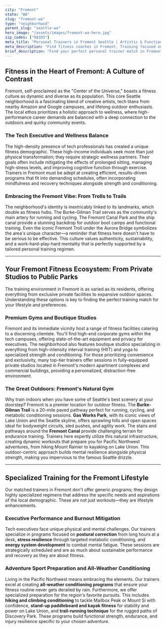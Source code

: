 ```yaml
---
city: "Fremont"
state: "WA"
slug: "fremont-wa"
type: "neighborhood"
parent_slug: "seattle-wa"
hero_image: "/assets/images/fremont-wa-hero.jpg"
zip_codes: ["98103"]
meta_title: "Personal Trainers in Fremont Seattle | Artistic & Functional Fitness"
meta_description: "Find fitness coaches in Fremont. Training focused on functional movement, climbing conditioning, and workouts near the Fremont Troll and Ship Canal."
brief_description: "Find your perfect personal trainer match in Fremont, the vibrant heart of Seattle. Our elite service connects high-income tech executives and wellness-focused professionals with certified trainers who specialize in your specific goals—from corporate stress management and outdoor sports conditioning to private gym sessions and rain-resilient workouts. Serving Fremont, Wallingford, and surrounding neighborhoods, we eliminate the guesswork of finding qualified fitness professionals. Get matched today with a trainer who understands the unique demands of your Pacific Northwest lifestyle and helps you achieve optimal performance, both in the boardroom and on the Burke-Gilman Trail."
---
```

## Fitness in the Heart of Fremont: A Culture of Contrast

Fremont, self-proclaimed as the "Center of the Universe," boasts a fitness culture as dynamic and diverse as its population. This core Seattle neighborhood is a fascinating blend of creative artists, tech titans from nearby Amazon and Google campuses, and lifelong outdoor enthusiasts. The local ethos prioritizes a holistic approach to wellness, where high-performance career demands are balanced with a deep connection to the outdoors and quirky community events.

### The Tech Executive and Wellness Balance

The high-density presence of tech professionals has created a unique fitness demographic. These high-income individuals seek more than just physical transformation; they require strategic wellness partners. Their goals often include mitigating the effects of prolonged sitting, managing high-stress levels, and improving cognitive function through exercise. Trainers in Fremont must be adept at creating efficient, results-driven programs that fit into demanding schedules, often incorporating mindfulness and recovery techniques alongside strength and conditioning.

### Embracing the Fremont Vibe: From Trolls to Trails

The neighborhood's identity is inextricably linked to its landmarks, which double as fitness hubs. The Burke-Gilman Trail serves as the community's main artery for running and cycling. The Fremont Canal Park and the ship canal provide a stunning backdrop for outdoor boot camps and functional training. Even the iconic Fremont Troll under the Aurora Bridge symbolizes the area's unique character—a reminder that fitness here doesn't have to be serious to be effective. This culture values authenticity, sustainability, and a work-hard-play-hard mentality that is perfectly supported by a tailored personal training regimen.

---

## Your Fremont Fitness Ecosystem: From Private Studios to Public Parks

The training environment in Fremont is as varied as its residents, offering everything from exclusive private facilities to expansive outdoor spaces. Understanding these options is key to finding the perfect training match for your lifestyle and preferences.

### Premium Gyms and Boutique Studios

Fremont and its immediate vicinity host a range of fitness facilities catering to a discerning clientele. You'll find high-end corporate gyms within the tech campuses, offering state-of-the-art equipment and privacy for executives. The neighborhood also features boutique studios specializing in everything from high-intensity interval training (HIIT) and yoga to specialized strength and conditioning. For those prioritizing convenience and exclusivity, many top-tier trainers offer sessions in fully-equipped private studios located in Fremont's modern apartment complexes and commercial buildings, providing a personalized, distraction-free environment.

### The Great Outdoors: Fremont's Natural Gym

Why train indoors when you have some of Seattle's best scenery at your doorstep? Fremont is a premier location for outdoor fitness. The **Burke-Gilman Trail** is a 20-mile paved pathway perfect for running, cycling, and metabolic conditioning sessions. **Gas Works Park**, with its iconic views of Lake Union and the Seattle skyline, offers sprawling hills and open spaces ideal for bodyweight circuits, sled pushes, and agility work. The stairs and pathways around the **Fremont Canal** provide challenging terrain for endurance training. Trainers here expertly utilize this natural infrastructure, creating dynamic workouts that prepare you for Pacific Northwest adventures, from hiking Mount Rainier to kayaking on Lake Union. This outdoor-centric approach builds mental resilience alongside physical strength, making you impervious to the famous Seattle drizzle.

---

## Specialized Training for the Fremont Lifestyle

Our matched trainers in Fremont don't offer generic programs; they design highly specialized regimens that address the specific needs and aspirations of the local demographic. These are not just workouts—they are lifestyle enhancements.

### Executive Performance and Burnout Mitigation

Tech executives face unique physical and mental challenges. Our trainers specialize in programs focused on **postural correction** from long hours at a desk, **stress resilience** through targeted metabolic conditioning, and **energy system development** to combat mental fatigue. These sessions are strategically scheduled and are as much about sustainable performance and recovery as they are about fitness.

### Adventure Sport Preparation and All-Weather Conditioning

Living in the Pacific Northwest means embracing the elements. Our trainers excel at creating **all-weather conditioning programs** that ensure your fitness routine never gets derailed by rain. Furthermore, we offer specialized preparation for the region's favorite pursuits. This includes **hiking and climbing conditioning** to tackle Mailbox Peak or Mount Si with confidence, **stand-up paddleboard and kayak fitness** for stability and power on Lake Union, and **trail-running technique** for the rugged paths of Discovery Park. These programs build functional strength, endurance, and injury resilience specific to your chosen adventure.